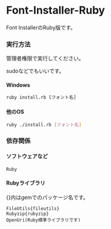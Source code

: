 # Font-Installer-Ruby
Font InstallerのRuby版です。

### 実行方法
管理者権限で実行してください。

sudoなどでもいいです。

#### Windows
```cmd
ruby install.rb [フォント名]
```

#### 他のOS
```sh
ruby ./install.rb [フォント名]
```

### 依存関係

#### ソフトウェアなど
```
Ruby
```

#### Rubyライブラリ
{}内はgemでのパッケージ名です。
```
FileUtils{fileutils}
Rubyzip{rubyzip}
OpenUri(Ruby標準ライブラリです)
```
